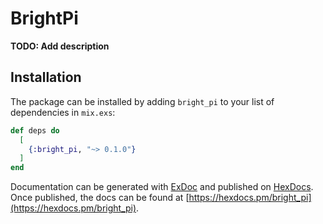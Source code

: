 # BrightPi

**TODO: Add description**

## Installation

The package can be installed
by adding `bright_pi` to your list of dependencies in `mix.exs`:

```elixir
def deps do
  [
    {:bright_pi, "~> 0.1.0"}
  ]
end
```

Documentation can be generated with [ExDoc](https://github.com/elixir-lang/ex_doc)
and published on [HexDocs](https://hexdocs.pm). Once published, the docs can
be found at [https://hexdocs.pm/bright_pi](https://hexdocs.pm/bright_pi).
